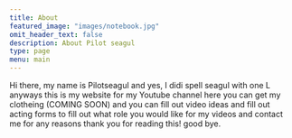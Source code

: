 ```yaml
---
title: About
featured_image: "images/notebook.jpg"
omit_header_text: false
description: About Pilot seagul
type: page
menu: main
---
```


Hi there, my name is Pilotseagul and yes, I didi spell seagul with one L anyways this is my website for my Youtube channel here you can get my clotheing (COMING SOON) and you can fill out video ideas and fill out acting forms to fill out what role you would like for my videos and contact me for any reasons thank you for reading this! good bye.
